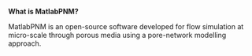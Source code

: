 **What is MatlabPNM?**

MatlabPNM is an open-source software developed for flow simulation at micro-scale through porous media using a pore-network modelling approach. 
